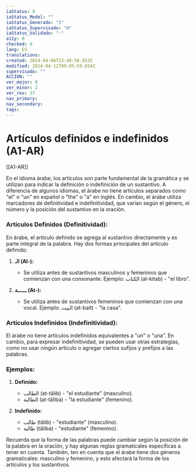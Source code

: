```yaml
---
iaStatus: 8
iaStatus_Model: ""
iaStatus_Generado: "I"
iaStatus_Supervisado: "H"
iaStatus_Validado: "-"
a11y: 0
checked: 0
lang: ES
translations: 
created: 2024-04-06T23:48:58.653Z
modified: 2024-04-11T09:05:59.034Z
supervisado: ""
ACCION: ""
ver_major: 0
ver_minor: 2
ver_rev: 37
nav_primary: 
nav_secondary: 
tags:
---
```

# Artículos definidos e indefinidos (A1-AR)

[[A1-AR]]

En el idioma árabe, los artículos son parte fundamental de la gramática y se utilizan para indicar la definición o indefinición de un sustantivo. A diferencia de algunos idiomas, el árabe no tiene artículos separados como "el" o "un" en español o "the" o "a" en inglés. En cambio, el árabe utiliza marcadores de definitividad e indefinitividad, que varían según el género, el número y la posición del sustantivo en la oración.

### Artículos Definidos (Definitividad):

En árabe, el artículo definido se agrega al sustantivo directamente y es parte integral de la palabra. Hay dos formas principales del artículo definido:

1. **الـ (Al-):**
   - Se utiliza antes de sustantivos masculinos y femeninos que comienzan con una consonante. Ejemplo: الكتاب (al-kitab) - "el libro".

2. **ــــــة (At-):**
   - Se utiliza antes de sustantivos femeninos que comienzan con una vocal. Ejemplo: البيت (at-bait) - "la casa".

### Artículos Indefinidos (Indefinitividad):

El árabe no tiene artículos indefinidos equivalentes a "un" o "una". En cambio, para expresar indefinitividad, se pueden usar otras estrategias, como no usar ningún artículo o agregar ciertos sufijos y prefijos a las palabras.

### Ejemplos:

1. **Definido:**
   - الطالب (at-tālib) - "el estudiante" (masculino).
   - الطالبة (at-tāliba) - "la estudiante" (femenino).

2. **Indefinido:**
   - طالب (tālib) - "estudiante" (masculino).
   - طالبة (tāliba) - "estudiante" (femenino).

Recuerda que la forma de las palabras puede cambiar según la posición de la palabra en la oración, y hay algunas reglas gramaticales específicas a tener en cuenta. También, ten en cuenta que el árabe tiene dos géneros gramaticales: masculino y femenino, y esto afectará la forma de los artículos y los sustantivos.